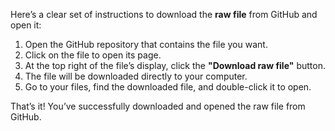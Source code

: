 Here’s a clear set of instructions to download the **raw file** from GitHub and open it:

1. Open the GitHub repository that contains the file you want.
2. Click on the file to open its page.
3. At the top right of the file’s display, click the **"Download raw file"** button.
4. The file will be downloaded directly to your computer.
5. Go to your files, find the downloaded file, and double-click it to open.

That’s it! You’ve successfully downloaded and opened the raw file from GitHub.
